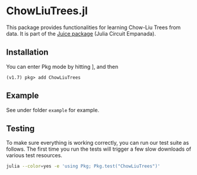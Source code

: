 # ChowLiuTrees.jl

This package provides functionalities for learning Chow-Liu Trees from data. It is part of the [Juice package](https://github.com/Juice-jl) (Julia Circuit Empanada).

## Installation
You can enter Pkg mode by hitting ], and then
````
(v1.7) pkg> add ChowLiuTrees
````

## Example
See under folder `example` for example.

## Testing

To make sure everything is working correctly, you can run our test suite as follows. The first time you run the tests will trigger a few slow downloads of various test resources.

```bash
julia --color=yes -e 'using Pkg; Pkg.test("ChowLiuTrees")'
```
